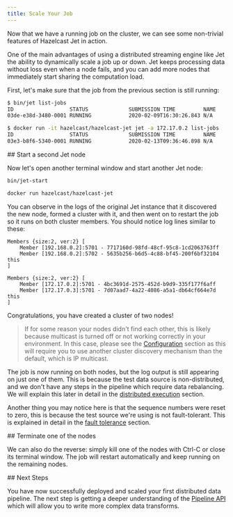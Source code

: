 ```yaml
---
title: Scale Your Job
---
```


Now that we have a running job on the cluster, we can see some
non-trivial features of Hazelcast Jet in action.

One of the main advantages of using a distributed streaming engine like
Jet the ability to dynamically scale a job up or down. Jet keeps
processing data without loss even when a node fails, and you can add
more nodes that immediately start sharing the computation load.

First, let's make sure that the job from the previous section is still
running:

<!--DOCUSAURUS_CODE_TABS-->
<!--Standalone-->

```bash
$ bin/jet list-jobs
ID                  STATUS             SUBMISSION TIME         NAME
03de-e38d-3480-0001 RUNNING            2020-02-09T16:30:26.843 N/A
```

<!--Docker-->

```bash
$ docker run -it hazelcast/hazelcast-jet jet -a 172.17.0.2 list-jobs
ID                  STATUS             SUBMISSION TIME         NAME
03e3-b8f6-5340-0001 RUNNING            2020-02-13T09:36:46.898 N/A
```

<!--END_DOCUSAURUS_CODE_TABS-->

## Start a second Jet node

Now let's open another terminal window and start another Jet node:

<!--DOCUSAURUS_CODE_TABS-->
<!--Standalone-->

```bash
bin/jet-start
```

<!--Docker-->

```bash
docker run hazelcast/hazelcast-jet
```

<!--END_DOCUSAURUS_CODE_TABS-->

You can observe in the logs of the original Jet instance that it
discovered the new node, formed a cluster with it, and then went on to
restart the job so it runs on both cluster members. You should notice
log lines similar to these:

<!--DOCUSAURUS_CODE_TABS-->
<!--Standalone-->

```text
Members {size:2, ver:2} [
    Member [192.168.0.2]:5701 - 7717160d-98fd-48cf-95c8-1cd2063763ff
    Member [192.168.0.2]:5702 - 5635b256-b6d5-4c88-bf45-200f6bf32104 this
]
```

<!--Docker-->

```text
Members {size:2, ver:2} [
    Member [172.17.0.2]:5701 - 4bc3691d-2575-452d-b9d9-335f177f6aff
    Member [172.17.0.3]:5701 - 7d07aad7-4a22-4086-a5a1-db64cf664e7d this
]
```

<!--END_DOCUSAURUS_CODE_TABS-->

Congratulations, you have created a cluster of two nodes!

>If for some reason your nodes didn't find each other, this is likely
because multicast is turned off or not working correctly in your
environment. In this case, please see the
[Configuration](../operations/configuration) section as this will
require you to use another cluster discovery mechanism than the
default, which is IP multicast.

The job is now running on both nodes, but the log output is still
appearing on just one of them. This is because the test data source is
non-distributed, and we don't have any steps in the pipeline which
require data rebalancing. We will explain this later in detail in the
[distributed execution](../architecture/distributed-computing) section.

Another thing you may notice here is that the sequence numbers were
reset to zero, this is because the test source we're using is not
fault-tolerant. This is explained in detail in the [fault
tolerance](../concepts/processing-guarantees) section.

## Terminate one of the nodes

We can also do the reverse: simply kill one of the nodes with Ctrl-C or
close its terminal window. The job will restart automatically and keep
running on the remaining nodes.

## Next Steps

You have now successfully deployed and scaled your first distributed
data pipeline. The next step is getting a deeper understanding of the
[Pipeline API](../api/pipeline) which will allow you to write more complex
data transforms.
